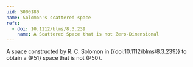 ```yaml
---
uid: S000180
name: Solomon's scattered space
refs:
  - doi: 10.1112/blms/8.3.239
    name: A Scattered Space that is not Zero-Dimensional
---
```


A space constructed by R. C. Solomon in {{doi:10.1112/blms/8.3.239}} to obtain a {P51} space that
is not {P50}.
